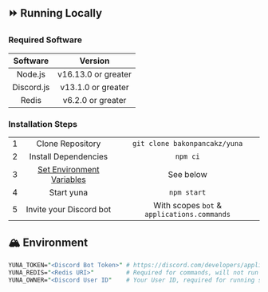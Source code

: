 ## ⏩ Running Locally
### **Required Software**
|  Software  |       Version       |
| :--------: | :-----------------: |
|  Node.js   | v16.13.0 or greater |
| Discord.js | v13.1.0 or greater  |
|   Redis    |  v6.2.0 or greater  |

### **Installation Steps**
|       |                                             |                                             |
| :---: | :-----------------------------------------: | :-----------------------------------------: |
|   1   |              Clone Repository               |        `git clone bakonpancakz/yuna`        |
|   2   |            Install Dependencies             |                  `npm ci`                   |
|   3   | [Set Environment Variables](#⛰-environment) |                  See below                  |
|   4   |                 Start yuna                  |                 `npm start`                 |
|   5   |           Invite your Discord bot           | With scopes `bot` & `applications.commands` |


## 🏔️ Environment
```perl
YUNA_TOKEN="<Discord Bot Token>" # https://discord.com/developers/applications
YUNA_REDIS="<Redis URI>"         # Required for commands, will not run without
YUNA_OWNER="<Discord User ID"    # Your User ID, required for running some commands
```